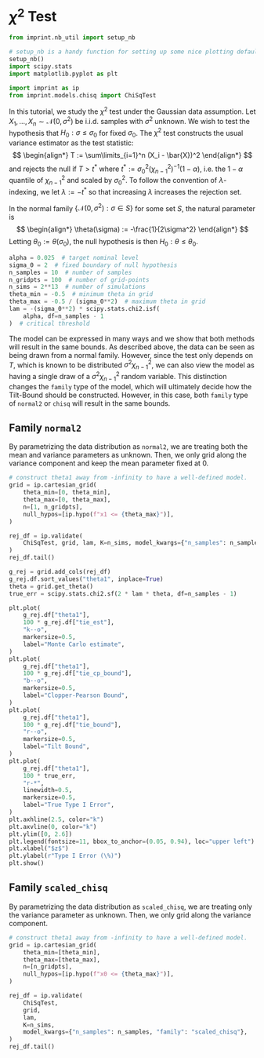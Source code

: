 # $\chi^2$ Test

```python
from imprint.nb_util import setup_nb

# setup_nb is a handy function for setting up some nice plotting defaults.
setup_nb()
import scipy.stats
import matplotlib.pyplot as plt

import imprint as ip
from imprint.models.chisq import ChiSqTest
```

In this tutorial, we study the $\chi^2$ test under the Gaussian data assumption.
Let $X_1,\ldots, X_n \sim \mathcal{N}(0, \sigma^2)$ be i.i.d. samples
with $\sigma^2$ unknown.
We wish to test the hypothesis that $H_0: \sigma \leq \sigma_0$ for fixed $\sigma_0$.
The $\chi^2$ test constructs the usual variance estimator as the test statistic:
$$
\begin{align*}
    T := \sum\limits_{i=1}^n (X_i - \bar{X})^2
\end{align*}
$$
and rejects the null if $T > t^*$ where $t^* := \sigma_0^2 (\chi^2_{n-1})^{-1}(1-\alpha)$,
i.e. the $1-\alpha$ quantile of $\chi^2_{n-1}$ and scaled by $\sigma_0^2$.
To follow the convention of $\lambda$-indexing, 
we let $\lambda := -t^*$ so that increasing $\lambda$ increases the rejection set.

In the normal family $\{\mathcal{N}(0, \sigma^2) : \sigma \in S\}$ for some set $S$,
the natural parameter is
$$
\begin{align*}
    \theta(\sigma) := -\frac{1}{2\sigma^2}
\end{align*}
$$
Letting $\theta_0 := \theta(\sigma_0)$, the null hypothesis is then
$H_0: \theta \leq \theta_0$.

```python
alpha = 0.025  # target nominal level
sigma_0 = 2  # fixed boundary of null hypothesis
n_samples = 10  # number of samples
n_gridpts = 100  # number of grid-points
n_sims = 2**13  # number of simulations
theta_min = -0.5  # minimum theta in grid
theta_max = -0.5 / (sigma_0**2)  # maximum theta in grid
lam = -(sigma_0**2) * scipy.stats.chi2.isf(
    alpha, df=n_samples - 1
)  # critical threshold
```

The model can be expressed in many ways and we show that both methods will result in the same bounds.
As described above, the data can be seen as being drawn from a normal family.
However, since the test only depends on $T$, which is known to be distributed $\sigma^2 \chi^2_{n-1}$,
we can also view the model as having a single draw of a $\sigma^2 \chi^2_{n-1}$ random variable.
This distinction changes the `family` type of the model,
which will ultimately decide how the Tilt-Bound should be constructed.
However, in this case, both `family` type of `normal2` or `chisq` will result in the same bounds.


## Family `normal2`


By parametrizing the data distribution as `normal2`,
we are treating both the mean and variance parameters as unknown.
Then, we only grid along the variance component and keep the mean parameter fixed at $0$.

```python
# construct theta1 away from -infinity to have a well-defined model.
grid = ip.cartesian_grid(
    theta_min=[0, theta_min],
    theta_max=[0, theta_max],
    n=[1, n_gridpts],
    null_hypos=[ip.hypo(f"x1 <= {theta_max}")],
)
```

```python
rej_df = ip.validate(
    ChiSqTest, grid, lam, K=n_sims, model_kwargs={"n_samples": n_samples}
)
rej_df.tail()
```

```python
g_rej = grid.add_cols(rej_df)
g_rej.df.sort_values("theta1", inplace=True)
theta = grid.get_theta()
true_err = scipy.stats.chi2.sf(2 * lam * theta, df=n_samples - 1)

plt.plot(
    g_rej.df["theta1"],
    100 * g_rej.df["tie_est"],
    "k--o",
    markersize=0.5,
    label="Monte Carlo estimate",
)
plt.plot(
    g_rej.df["theta1"],
    100 * g_rej.df["tie_cp_bound"],
    "b--o",
    markersize=0.5,
    label="Clopper-Pearson Bound",
)
plt.plot(
    g_rej.df["theta1"],
    100 * g_rej.df["tie_bound"],
    "r--o",
    markersize=0.5,
    label="Tilt Bound",
)
plt.plot(
    g_rej.df["theta1"],
    100 * true_err,
    "r-*",
    linewidth=0.5,
    markersize=0.5,
    label="True Type I Error",
)
plt.axhline(2.5, color="k")
plt.axvline(0, color="k")
plt.ylim([0, 2.6])
plt.legend(fontsize=11, bbox_to_anchor=(0.05, 0.94), loc="upper left")
plt.xlabel("$z$")
plt.ylabel(r"Type I Error (\%)")
plt.show()
```

## Family `scaled_chisq`


By parametrizing the data distribution as `scaled_chisq`,
we are treating only the variance parameter as unknown.
Then, we only grid along the variance component.

```python
# construct theta1 away from -infinity to have a well-defined model.
grid = ip.cartesian_grid(
    theta_min=[theta_min],
    theta_max=[theta_max],
    n=[n_gridpts],
    null_hypos=[ip.hypo(f"x0 <= {theta_max}")],
)
```

```python
rej_df = ip.validate(
    ChiSqTest,
    grid,
    lam,
    K=n_sims,
    model_kwargs={"n_samples": n_samples, "family": "scaled_chisq"},
)
rej_df.tail()
```
